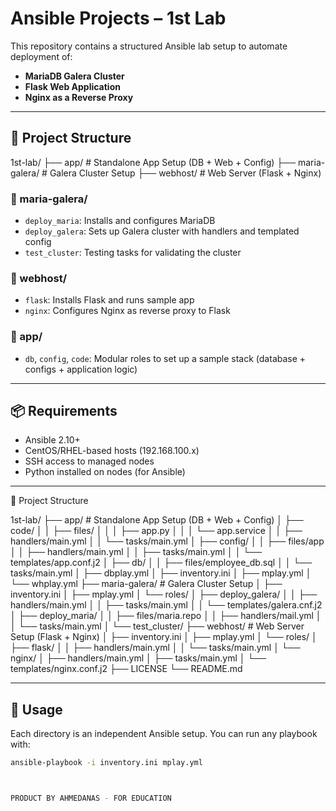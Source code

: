 # Ansible Projects – 1st Lab

This repository contains a structured Ansible lab setup to automate deployment of:

- **MariaDB Galera Cluster**
- **Flask Web Application**
- **Nginx as a Reverse Proxy**

---

## 📁 Project Structure

1st-lab/
├── app/ # Standalone App Setup (DB + Web + Config)
├── maria-galera/ # Galera Cluster Setup
├── webhost/ # Web Server (Flask + Nginx)


### 🔹 maria-galera/
- `deploy_maria`: Installs and configures MariaDB
- `deploy_galera`: Sets up Galera cluster with handlers and templated config
- `test_cluster`: Testing tasks for validating the cluster

### 🔹 webhost/
- `flask`: Installs Flask and runs sample app
- `nginx`: Configures Nginx as reverse proxy to Flask

### 🔹 app/
- `db`, `config`, `code`: Modular roles to set up a sample stack (database + configs + application logic)

---

## 📦 Requirements

- Ansible 2.10+
- CentOS/RHEL-based hosts (192.168.100.x)
- SSH access to managed nodes
- Python installed on nodes (for Ansible)

---

📁 Project Structure

1st-lab/
├── app/ # Standalone App Setup (DB + Web + Config)
│ ├── code/
│ │ ├── files/
│ │ │ ├── app.py
│ │ │ └── app.service
│ │ ├── handlers/main.yml
│ │ └── tasks/main.yml
│ ├── config/
│ │ ├── files/app
│ │ ├── handlers/main.yml
│ │ ├── tasks/main.yml
│ │ └── templates/app.conf.j2
│ ├── db/
│ │ ├── files/employee_db.sql
│ │ └── tasks/main.yml
│ ├── dbplay.yml
│ ├── inventory.ini
│ ├── mplay.yml
│ └── whplay.yml
├── maria-galera/ # Galera Cluster Setup
│ ├── inventory.ini
│ ├── mplay.yml
│ └── roles/
│ ├── deploy_galera/
│ │ ├── handlers/main.yml
│ │ ├── tasks/main.yml
│ │ └── templates/galera.cnf.j2
│ ├── deploy_maria/
│ │ ├── files/maria.repo
│ │ ├── handlers/mail.yml
│ │ └── tasks/main.yml
│ └── test_cluster/
├── webhost/ # Web Server Setup (Flask + Nginx)
│ ├── inventory.ini
│ ├── mplay.yml
│ └── roles/
│ ├── flask/
│ │ ├── handlers/main.yml
│ │ └── tasks/main.yml
│ └── nginx/
│ ├── handlers/main.yml
│ ├── tasks/main.yml
│ └── templates/nginx.conf.j2
├── LICENSE
└── README.md


---
## 🚀 Usage

Each directory is an independent Ansible setup. You can run any playbook with:

```bash
ansible-playbook -i inventory.ini mplay.yml



PRODUCT BY AHMEDANAS - FOR EDUCATION 